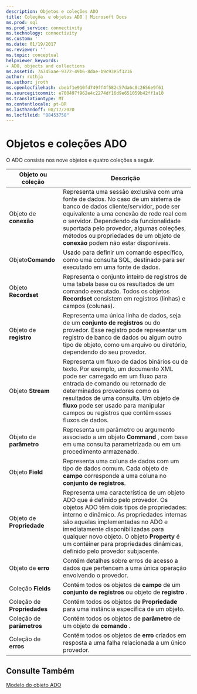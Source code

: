 ```yaml
---
description: Objetos e coleções ADO
title: Coleções e objetos ADO | Microsoft Docs
ms.prod: sql
ms.prod_service: connectivity
ms.technology: connectivity
ms.custom: ''
ms.date: 01/19/2017
ms.reviewer: ''
ms.topic: conceptual
helpviewer_keywords:
- ADO, objects and collections
ms.assetid: 7a745aae-9372-49b6-8dae-b9c93e5f3216
author: rothja
ms.author: jroth
ms.openlocfilehash: cbebf1e910fd749ff4f582c57da6c8c2656e9f61
ms.sourcegitcommit: e700497f962e4c2274df16d9e651059b42ff1a10
ms.translationtype: MT
ms.contentlocale: pt-BR
ms.lasthandoff: 08/17/2020
ms.locfileid: "88453758"
---
```

# <a name="ado-objects-and-collections"></a>Objetos e coleções ADO
O ADO consiste nos nove objetos e quatro coleções a seguir.  
  
|Objeto ou coleção|Descrição|  
|--------------------------|-----------------|  
|Objeto de **conexão**|Representa uma sessão exclusiva com uma fonte de dados. No caso de um sistema de banco de dados cliente/servidor, pode ser equivalente a uma conexão de rede real com o servidor. Dependendo da funcionalidade suportada pelo provedor, algumas coleções, métodos ou propriedades de um objeto de **conexão** podem não estar disponíveis.|  
|Objeto**Comando**|Usado para definir um comando específico, como uma consulta SQL, destinado para ser executado em uma fonte de dados.|  
|Objeto **Recordset**|Representa o conjunto inteiro de registros de uma tabela base ou os resultados de um comando executado. Todos os objetos **Recordset** consistem em registros (linhas) e campos (colunas).|  
|Objeto de **registro**|Representa uma única linha de dados, seja de um **conjunto de registros** ou do provedor. Esse registro pode representar um registro de banco de dados ou algum outro tipo de objeto, como um arquivo ou diretório, dependendo do seu provedor.|  
|Objeto **Stream**|Representa um fluxo de dados binários ou de texto. Por exemplo, um documento XML pode ser carregado em um fluxo para entrada de comando ou retornado de determinados provedores como os resultados de uma consulta. Um objeto de **fluxo** pode ser usado para manipular campos ou registros que contêm esses fluxos de dados.|  
|Objeto de **parâmetro**|Representa um parâmetro ou argumento associado a um objeto **Command** , com base em uma consulta parametrizada ou em um procedimento armazenado.|  
|Objeto **Field**|Representa uma coluna de dados com um tipo de dados comum. Cada objeto de **campo** corresponde a uma coluna no **conjunto de registros**.|  
|Objeto de **Propriedade**|Representa uma característica de um objeto ADO que é definido pelo provedor. Os objetos ADO têm dois tipos de propriedades: interno e dinâmico. As propriedades internas são aquelas implementadas no ADO e imediatamente disponibilizadas para qualquer novo objeto. O objeto **Property** é um contêiner para propriedades dinâmicas, definido pelo provedor subjacente.|  
|Objeto de **erro**|Contém detalhes sobre erros de acesso a dados que pertencem a uma única operação envolvendo o provedor.|  
|Coleção **Fields**|Contém todos os objetos de **campo** de um **conjunto de registros** ou objeto de **registro** .|  
|Coleção de **Propriedades**|Contém todos os objetos de **Propriedade** para uma instância específica de um objeto.|  
|Coleção de **parâmetros**|Contém todos os objetos de **parâmetro** de um objeto de **comando** .|  
|Coleção de **erros**|Contém todos os objetos de **erro** criados em resposta a uma falha relacionada a um único provedor.|  
  
## <a name="see-also"></a>Consulte Também  
 [Modelo do objeto ADO](../../../ado/reference/ado-api/ado-object-model.md)
